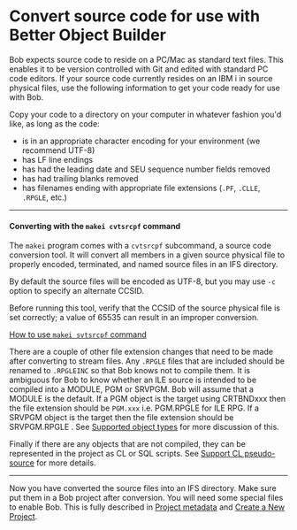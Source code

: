 # Convert source code for use with Better Object Builder

Bob expects source code to reside on a PC/Mac as standard text files.  This enables it to be version controlled with Git and edited with standard PC code editors.  If your source code currently resides on an IBM i in source physical files, use the following information to get your code ready for use with Bob.

Copy your code to a directory on your computer in whatever fashion you'd like, as long as the code:

* is in an appropriate character encoding for your environment (we recommend UTF-8)
* has LF line endings
* has had the leading date and SEU sequence number fields removed
* has had trailing blanks removed
* has filenames ending with appropriate file extensions (`.PF`, `.CLLE`, `.RPGLE`, etc.)



---

#### **Converting with the `makei cvtsrcpf` command**

The `makei` program comes with a `cvtsrcpf` subcommand, a source code conversion tool. It will convert all members in a given source physical file to properly encoded, terminated, and named source files in an IFS directory.

By default the source files will be encoded as UTF-8, but you may use `-c` option to specify an alternate CCSID.

Before running this tool, verify that the CCSID of the source physical file is set correctly; a value of 65535 can result in an improper conversion.

[How to use `makei svtsrcpf` command](cli/makei?id=cvtsrcpf)

There are a couple of other file extension changes that need to be made after converting to stream files.  Any `.RPGLE`  files that are included should be renamed to `.RPGLEINC` so that Bob knows not to compile them.  It is ambiguous for Bob to know whether an ILE source is intended to be compiled into a MODULE, PGM or SRVPGM.  Bob will assume that a MODULE is the default.  If a PGM object is the target using CRTBNDxxx then the file extension should be `PGM.xxx` i.e. PGM.RPGLE for ILE RPG.  If a SRVPGM object is the target then the file extension should be SRVPGM.RPGLE .  See [Supported object types](welcome/features.md?id=supported-object-types) for more discussion of this.

Finally if there are any objects that are not compiled, they can be represented in the project as CL or SQL scripts.  See [Support CL pseudo-source](welcome/features.md?id=support-cl-pseudo-source) for more details.

---

Now you have converted the source files into an IFS directory. Make sure put them in a Bob project after conversion. You will need some special files to enable Bob. This is fully described in [Project metadata](project-metadata) and [Create a New Project](prepare-the-project/create-a-new-project).
